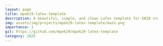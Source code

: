 ```yaml
---
layout: page
title: mpek29-latex-template
description: A beautiful, simple, and clean LaTex template for ENIB students who want to write a project report.
img: assets/img/projects/mpek29-latex-template/main.png
importance: 1
git: https://github.com/mpek29/mpek29-latex-template
category: 2025
---
```




